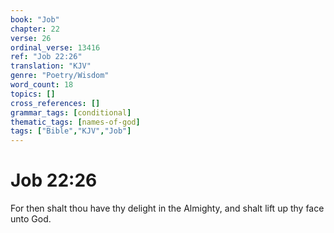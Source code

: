 ```yaml
---
book: "Job"
chapter: 22
verse: 26
ordinal_verse: 13416
ref: "Job 22:26"
translation: "KJV"
genre: "Poetry/Wisdom"
word_count: 18
topics: []
cross_references: []
grammar_tags: [conditional]
thematic_tags: [names-of-god]
tags: ["Bible","KJV","Job"]
---
```


# Job 22:26

For then shalt thou have thy delight in the Almighty, and shalt lift up thy face unto God.
